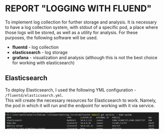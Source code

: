 # REPORT "LOGGING WITH FLUEND"

To implement log collection for further storage and analysis. It is necessary to have a log collection system, with stdout of a specific pod, 
a place where those logs will be stored, as well as a utility for analysis. For these purposes, the following software will be used.

- **fluentd** - log collection
- **elasticsearch** - log storage
- **grafana** - visualization and analysis (although this is not the best choice for working with elasticsearch)

## Elasticsearch

To deploy Elasticsearch, I used the following YML configuration - `/fluentd/elasticsearch.yml`.  
This will create the necessary resources for Elasticsearch to work. Namely, the pod in which it will run and the endpoint for working with it via service.

![image 1](./photo/getservices.png)